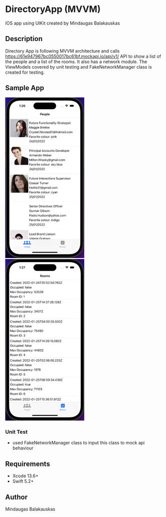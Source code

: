 # DirectoryApp (MVVM)

IOS app using UIKit created by Mindaugas Balakauskas

## Description
  
Directory App is following MVVM architecture and calls https://61e947967bc0550017bc61bf.mockapi.io/api/v1/ API to show a list of the people and a list of the rooms. It also has a network module. The ViewModels covered by unit testing and FakeNetworkManager class is created for testing.

## Sample App

<img src="./ReadMeFiles/PeopleScreenshot.png" width="50%">

<img src="./ReadMeFiles/RoomsScreenshot.png" width="50%">


### Unit Test 
 
* used FakeNetworkManager class to input this class to mock api  behaviour 

## Requirements

- Xcode 13.6+
- Swift 5.2+

## Author

Mindaugas Balakauskas 
